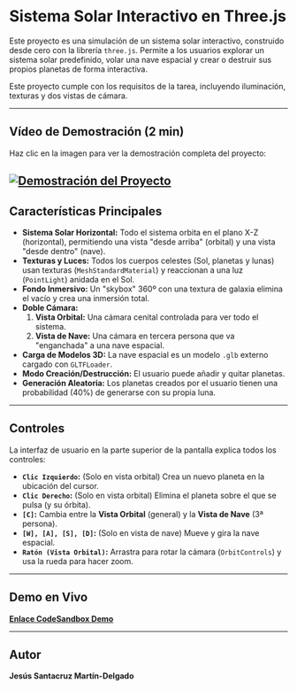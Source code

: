 # Sistema Solar Interactivo en Three.js

Este proyecto es una simulación de un sistema solar interactivo, construido desde cero con la librería `three.js`. Permite a los usuarios explorar un sistema solar predefinido, volar una nave espacial y crear o destruir sus propios planetas de forma interactiva.

Este proyecto cumple con los requisitos de la tarea, incluyendo iluminación, texturas y dos vistas de cámara.



---

## Vídeo de Demostración (2 min)

Haz clic en la imagen para ver la demostración completa del proyecto:

[![Demostración del Proyecto](https://i.imgur.com/p7aUwfC.png)](https://youtu.be/8ciEfBqc8Zk?si=8oFBUSC2zZDVzeSc)
---

## Características Principales

* **Sistema Solar Horizontal:** Todo el sistema orbita en el plano X-Z (horizontal), permitiendo una vista "desde arriba" (orbital) y una vista "desde dentro" (nave).
* **Texturas y Luces:** Todos los cuerpos celestes (Sol, planetas y lunas) usan texturas (`MeshStandardMaterial`) y reaccionan a una luz (`PointLight`) anidada en el Sol.
* **Fondo Inmersivo:** Un "skybox" 360º con una textura de galaxia elimina el vacío y crea una inmersión total.
* **Doble Cámara:**
    1.  **Vista Orbital:** Una cámara cenital controlada para ver todo el sistema.
    2.  **Vista de Nave:** Una cámara en tercera persona que va "enganchada" a una nave espacial.
* **Carga de Modelos 3D:** La nave espacial es un modelo `.glb` externo cargado con `GLTFLoader`.
* **Modo Creación/Destrucción:** El usuario puede añadir y quitar planetas.
* **Generación Aleatoria:** Los planetas creados por el usuario tienen una probabilidad (40%) de generarse con su propia luna.

---

## Controles

La interfaz de usuario en la parte superior de la pantalla explica todos los controles:

* **`Clic Izquierdo`:** (Solo en vista orbital) Crea un nuevo planeta en la ubicación del cursor.
* **`Clic Derecho`:** (Solo en vista orbital) Elimina el planeta sobre el que se pulsa (y su órbita).
* **`[C]`:** Cambia entre la **Vista Orbital** (general) y la **Vista de Nave** (3ª persona).
* **`[W], [A], [S], [D]`:** (Solo en vista de nave) Mueve y gira la nave espacial.
* **`Ratón (Vista Orbital)`:** Arrastra para rotar la cámara (`OrbitControls`) y usa la rueda para hacer zoom.

---



## Demo en Vivo

**[Enlace CodeSandbox Demo](https://codesandbox.io/p/sandbox/ig2526-s6-forked-7l3szz)**

---

## Autor

**Jesús Santacruz Martín-Delgado**
